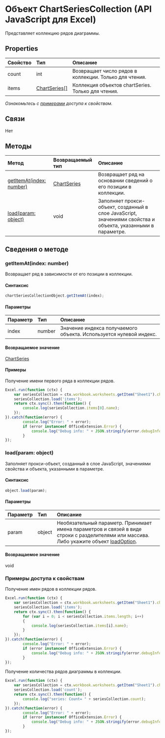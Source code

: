 ﻿# Объект ChartSeriesCollection (API JavaScript для Excel)

Представляет коллекцию рядов диаграммы.

## Properties

| Свойство     | Тип   |Описание
|:---------------|:--------|:----------|
|count|int|Возвращает число рядов в коллекции. Только для чтения.|
|items|[ChartSeries[]](chartseries.md)|Коллекция объектов chartSeries. Только для чтения.|

_Ознакомьтесь с [примерами](#примерами) доступа к свойствам._

## Связи
Нет


## Методы

| Метод           | Возвращаемый тип    |Описание|
|:---------------|:--------|:----------|
|[getItemAt(index: number)](#getitematindex-number)|[ChartSeries](chartseries.md)|Возвращает ряд на основании сведений о его позиции в коллекции.|
|[load(param: object)](#loadparam-object)|void|Заполняет прокси-объект, созданный в слое JavaScript, значениями свойства и объекта, указанными в параметре.|

## Сведения о методе


### getItemAt(index: number)
Возвращает ряд в зависимости от его позиции в коллекции.

#### Синтаксис
```js
chartSeriesCollectionObject.getItemAt(index);
```

#### Параметры
| Параметр    | Тип   |Описание|
|:---------------|:--------|:----------|
|index|number|Значение индекса получаемого объекта. Используется нулевой индекс.|

#### Возвращаемое значение
[ChartSeries](chartseries.md)

#### Примеры

Получение имени первого ряда в коллекции рядов.

```js
Excel.run(function (ctx) { 
    var seriesCollection = ctx.workbook.worksheets.getItem("Sheet1").charts.getItem("Chart1").series;
    seriesCollection.load('items');
    return ctx.sync().then(function() {
        console.log(seriesCollection.items[0].name);
    });
}).catch(function(error) {
        console.log("Error: " + error);
        if (error instanceof OfficeExtension.Error) {
            console.log("Debug info: " + JSON.stringify(error.debugInfo));
        }
});
```


### load(param: object)
Заполняет прокси-объект, созданный в слое JavaScript, значениями свойства и объекта, указанными в параметре.

#### Синтаксис
```js
object.load(param);
```

#### Параметры
| Параметр    | Тип   |Описание|
|:---------------|:--------|:----------|
|param|object|Необязательный параметр. Принимает имена параметров и связей в виде строки с разделителями или массива. Либо укажите объект [loadOption](loadoption.md).|

#### Возвращаемое значение
void
### Примеры доступа к свойствам
Получение имен рядов в коллекции рядов.

```js
Excel.run(function (ctx) { 
    var seriesCollection = ctx.workbook.worksheets.getItem("Sheet1").charts.getItem("Chart1").series;
    seriesCollection.load('items');
    return ctx.sync().then(function() {
        for (var i = 0; i < seriesCollection.items.length; i++)
        {
            console.log(seriesCollection.items[i].name);
        }
    });
}).catch(function(error) {
        console.log("Error: " + error);
        if (error instanceof OfficeExtension.Error) {
            console.log("Debug info: " + JSON.stringify(error.debugInfo));
        }
});
```

Получение количества рядов диаграммы в коллекции.

```js
Excel.run(function (ctx) { 
    var seriesCollection = ctx.workbook.worksheets.getItem("Sheet1").charts.getItem("Chart1").series;
    seriesCollection.load('count');
    return ctx.sync().then(function() {
        console.log("series: Count= " + seriesCollection.count);
    });
}).catch(function(error) {
        console.log("Error: " + error);
        if (error instanceof OfficeExtension.Error) {
            console.log("Debug info: " + JSON.stringify(error.debugInfo));
        }
});
```

